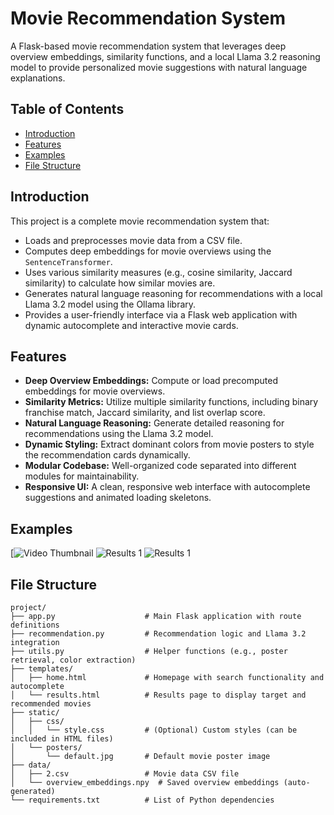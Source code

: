 # Movie Recommendation System

A Flask-based movie recommendation system that leverages deep overview embeddings, similarity functions, and a local Llama 3.2 reasoning model to provide personalized movie suggestions with natural language explanations.

## Table of Contents

- [Introduction](#introduction)
- [Features](#features)
- [Examples](#examples)
- [File Structure](#file-structure)

## Introduction

This project is a complete movie recommendation system that:
- Loads and preprocesses movie data from a CSV file.
- Computes deep embeddings for movie overviews using the `SentenceTransformer`.
- Uses various similarity measures (e.g., cosine similarity, Jaccard similarity) to calculate how similar movies are.
- Generates natural language reasoning for recommendations with a local Llama 3.2 model using the Ollama library.
- Provides a user-friendly interface via a Flask web application with dynamic autocomplete and interactive movie cards.

## Features

- **Deep Overview Embeddings:** Compute or load precomputed embeddings for movie overviews.
- **Similarity Metrics:** Utilize multiple similarity functions, including binary franchise match, Jaccard similarity, and list overlap score.
- **Natural Language Reasoning:** Generate detailed reasoning for recommendations using the Llama 3.2 model.
- **Dynamic Styling:** Extract dominant colors from movie posters to style the recommendation cards dynamically.
- **Modular Codebase:** Well-organized code separated into different modules for maintainability.
- **Responsive UI:** A clean, responsive web interface with autocomplete suggestions and animated loading skeletons.

## Examples


[![Video Thumbnail](https://www.dropbox.com/scl/fi/a6br40kgw2b33ni4dpkdk/demo.hevc?rlkey=z943qdr48l128sqfkgnsrmihf&st=s7swyvfl&dl=0)
![Results 1](assets/screencapture-127-0-0-1-5000-results-2025-03-09-10_33_10.png)
![Results 1](assets/screencapture-127-0-0-1-5000-results-2025-03-09-10_34_36.png)


## File Structure

```plaintext
project/
├── app.py                    # Main Flask application with route definitions
├── recommendation.py         # Recommendation logic and Llama 3.2 integration
├── utils.py                  # Helper functions (e.g., poster retrieval, color extraction)
├── templates/
│   ├── home.html             # Homepage with search functionality and autocomplete
│   └── results.html          # Results page to display target and recommended movies
├── static/
│   ├── css/
│   │   └── style.css         # (Optional) Custom styles (can be included in HTML files)
│   └── posters/
│       └── default.jpg       # Default movie poster image
├── data/
│   ├── 2.csv                 # Movie data CSV file
│   └── overview_embeddings.npy  # Saved overview embeddings (auto-generated)
└── requirements.txt          # List of Python dependencies
